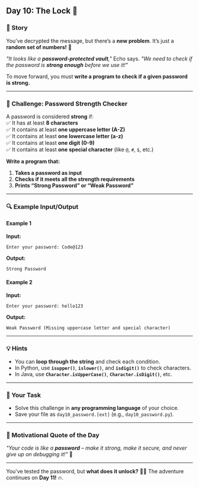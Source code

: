 ## **Day 10: The Lock 🔐**  

### **📜 Story**  
You’ve decrypted the message, but there’s a **new problem**. It’s just a **random set of numbers!** 🤯  

*"It looks like a **password-protected vault**,"* Echo says. *"We need to check if the password is **strong enough** before we use it!"*  

To move forward, you must **write a program to check if a given password is strong.**  

---

### **🎯 Challenge: Password Strength Checker**  
A password is considered **strong** if:  
✅ It has at least **8 characters**  
✅ It contains at least **one uppercase letter (A-Z)**  
✅ It contains at least **one lowercase letter (a-z)**  
✅ It contains at least **one digit (0-9)**  
✅ It contains at least **one special character** (like `@`, `#`, `$`, etc.)  

**Write a program that:**  
1. **Takes a password as input**  
2. **Checks if it meets all the strength requirements**  
3. **Prints “Strong Password” or “Weak Password”**  

---

### **🔍 Example Input/Output**  

#### **Example 1**  
**Input:**  
```
Enter your password: Code@123
```  
**Output:**  
```
Strong Password
```  

#### **Example 2**  
**Input:**  
```
Enter your password: hello123
```  
**Output:**  
```
Weak Password (Missing uppercase letter and special character)
```  

---

### **💡 Hints**  
- You can **loop through the string** and check each condition.  
- In Python, use **`isupper()`**, **`islower()`**, and **`isdigit()`** to check characters.  
- In Java, use **`Character.isUpperCase()`**, **`Character.isDigit()`**, etc.  

---

### **📝 Your Task**  
- Solve this challenge in **any programming language** of your choice.  
- Save your file as `day10_password.[ext]` (e.g., `day10_password.py`).  

---

### **💪 Motivational Quote of the Day**  
*"Your code is like a **password** – make it strong, make it secure, and never give up on debugging it!"* 🚀  

---

You’ve tested the password, but **what does it unlock?** 🕵️‍♂️ The adventure continues on **Day 11!** 🔥.